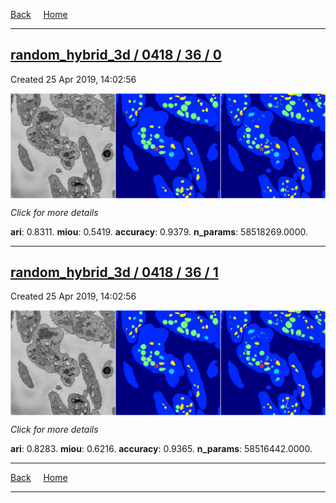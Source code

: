 
[Back](..)&nbsp;&nbsp;&nbsp;&nbsp;&nbsp;[Home](https://leapmanlab.github.io/snapshots)

---

<div class="summary"><a href="0"><h2>random_hybrid_3d / 0418 / 36 / 0</h2></a><p>Created 25 Apr 2019, 14:02:56
</p><a href="0"><img src="0/media/summary.png" align="center"></a><p>
<i>Click for more details</i>
</p></div>

**ari**: 0.8311. **miou**: 0.5419. **accuracy**: 0.9379. **n_params**: 58518269.0000. 

---

<div class="summary"><a href="1"><h2>random_hybrid_3d / 0418 / 36 / 1</h2></a><p>Created 25 Apr 2019, 14:02:56
</p><a href="1"><img src="1/media/summary.png" align="center"></a><p>
<i>Click for more details</i>
</p></div>

**ari**: 0.8283. **miou**: 0.6216. **accuracy**: 0.9365. **n_params**: 58516442.0000. 

---

[Back](..)&nbsp;&nbsp;&nbsp;&nbsp;&nbsp;[Home](https://leapmanlab.github.io/snapshots)

---